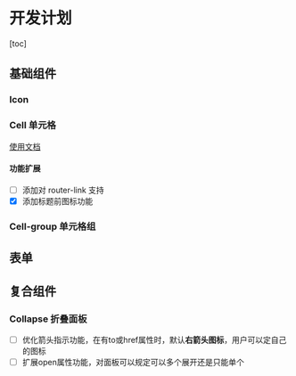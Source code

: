 # 开发计划
[toc]

## 基础组件

### Icon

### Cell 单元格
[使用文档](./base/cell.md)

#### 功能扩展
- [ ] 添加对 router-link 支持
- [x] 添加标题前图标功能

### Cell-group 单元格组

## 表单

## 复合组件

### Collapse 折叠面板
- [ ] 优化箭头指示功能，在有to或href属性时，默认**右箭头图标**，用户可以定自己的图标
- [ ] 扩展open属性功能，对面板可以规定可以多个展开还是只能单个